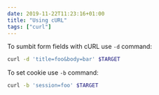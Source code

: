 ```yaml
---
date: 2019-11-22T11:23:16+01:00
title: "Using cURL"
tags: ["curl"]
---
```


To sumbit form fields with cURL use `-d` command:

```bash
curl -d 'title=foo&body=bar' $TARGET
```

To set cookie use `-b` command:

```bash
curl -b 'session=foo' $TARGET
```
